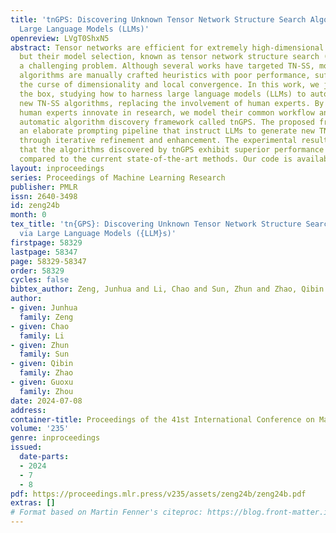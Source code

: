 ```yaml
---
title: 'tnGPS: Discovering Unknown Tensor Network Structure Search Algorithms via
  Large Language Models (LLMs)'
openreview: LVgT0ShxN5
abstract: Tensor networks are efficient for extremely high-dimensional representation,
  but their model selection, known as tensor network structure search (TN-SS), is
  a challenging problem. Although several works have targeted TN-SS, most existing
  algorithms are manually crafted heuristics with poor performance, suffering from
  the curse of dimensionality and local convergence. In this work, we jump out of
  the box, studying how to harness large language models (LLMs) to automatically discover
  new TN-SS algorithms, replacing the involvement of human experts. By observing how
  human experts innovate in research, we model their common workflow and propose an
  automatic algorithm discovery framework called tnGPS. The proposed framework is
  an elaborate prompting pipeline that instruct LLMs to generate new TN-SS algorithms
  through iterative refinement and enhancement. The experimental results demonstrate
  that the algorithms discovered by tnGPS exhibit superior performance in benchmarks
  compared to the current state-of-the-art methods. Our code is available at https://github.com/ChaoLiAtRIKEN/tngps.
layout: inproceedings
series: Proceedings of Machine Learning Research
publisher: PMLR
issn: 2640-3498
id: zeng24b
month: 0
tex_title: 'tn{GPS}: Discovering Unknown Tensor Network Structure Search Algorithms
  via Large Language Models ({LLM}s)'
firstpage: 58329
lastpage: 58347
page: 58329-58347
order: 58329
cycles: false
bibtex_author: Zeng, Junhua and Li, Chao and Sun, Zhun and Zhao, Qibin and Zhou, Guoxu
author:
- given: Junhua
  family: Zeng
- given: Chao
  family: Li
- given: Zhun
  family: Sun
- given: Qibin
  family: Zhao
- given: Guoxu
  family: Zhou
date: 2024-07-08
address:
container-title: Proceedings of the 41st International Conference on Machine Learning
volume: '235'
genre: inproceedings
issued:
  date-parts:
  - 2024
  - 7
  - 8
pdf: https://proceedings.mlr.press/v235/assets/zeng24b/zeng24b.pdf
extras: []
# Format based on Martin Fenner's citeproc: https://blog.front-matter.io/posts/citeproc-yaml-for-bibliographies/
---
```


